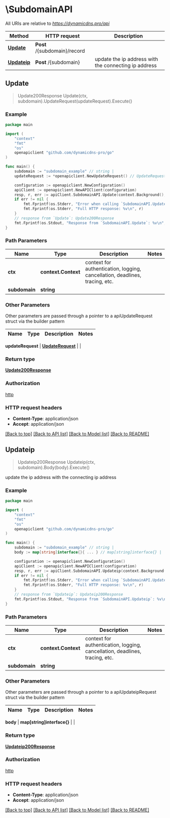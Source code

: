 # \SubdomainAPI

All URIs are relative to *https://dynamicdns.pro/api*

Method | HTTP request | Description
------------- | ------------- | -------------
[**Update**](SubdomainAPI.md#Update) | **Post** /{subdomain}/record | 
[**Updateip**](SubdomainAPI.md#Updateip) | **Post** /{subdomain} | update the ip address with the connecting ip address



## Update

> Update200Response Update(ctx, subdomain).UpdateRequest(updateRequest).Execute()



### Example

```go
package main

import (
	"context"
	"fmt"
	"os"
	openapiclient "github.com/dynamicdns-pro/go"
)

func main() {
	subdomain := "subdomain_example" // string | 
	updateRequest := *openapiclient.NewUpdateRequest() // UpdateRequest |  (optional)

	configuration := openapiclient.NewConfiguration()
	apiClient := openapiclient.NewAPIClient(configuration)
	resp, r, err := apiClient.SubdomainAPI.Update(context.Background(), subdomain).UpdateRequest(updateRequest).Execute()
	if err != nil {
		fmt.Fprintf(os.Stderr, "Error when calling `SubdomainAPI.Update``: %v\n", err)
		fmt.Fprintf(os.Stderr, "Full HTTP response: %v\n", r)
	}
	// response from `Update`: Update200Response
	fmt.Fprintf(os.Stdout, "Response from `SubdomainAPI.Update`: %v\n", resp)
}
```

### Path Parameters


Name | Type | Description  | Notes
------------- | ------------- | ------------- | -------------
**ctx** | **context.Context** | context for authentication, logging, cancellation, deadlines, tracing, etc.
**subdomain** | **string** |  | 

### Other Parameters

Other parameters are passed through a pointer to a apiUpdateRequest struct via the builder pattern


Name | Type | Description  | Notes
------------- | ------------- | ------------- | -------------

 **updateRequest** | [**UpdateRequest**](UpdateRequest.md) |  | 

### Return type

[**Update200Response**](Update200Response.md)

### Authorization

[http](../README.md#http)

### HTTP request headers

- **Content-Type**: application/json
- **Accept**: application/json

[[Back to top]](#) [[Back to API list]](../README.md#documentation-for-api-endpoints)
[[Back to Model list]](../README.md#documentation-for-models)
[[Back to README]](../README.md)


## Updateip

> Updateip200Response Updateip(ctx, subdomain).Body(body).Execute()

update the ip address with the connecting ip address

### Example

```go
package main

import (
	"context"
	"fmt"
	"os"
	openapiclient "github.com/dynamicdns-pro/go"
)

func main() {
	subdomain := "subdomain_example" // string | 
	body := map[string]interface{}{ ... } // map[string]interface{} |  (optional)

	configuration := openapiclient.NewConfiguration()
	apiClient := openapiclient.NewAPIClient(configuration)
	resp, r, err := apiClient.SubdomainAPI.Updateip(context.Background(), subdomain).Body(body).Execute()
	if err != nil {
		fmt.Fprintf(os.Stderr, "Error when calling `SubdomainAPI.Updateip``: %v\n", err)
		fmt.Fprintf(os.Stderr, "Full HTTP response: %v\n", r)
	}
	// response from `Updateip`: Updateip200Response
	fmt.Fprintf(os.Stdout, "Response from `SubdomainAPI.Updateip`: %v\n", resp)
}
```

### Path Parameters


Name | Type | Description  | Notes
------------- | ------------- | ------------- | -------------
**ctx** | **context.Context** | context for authentication, logging, cancellation, deadlines, tracing, etc.
**subdomain** | **string** |  | 

### Other Parameters

Other parameters are passed through a pointer to a apiUpdateipRequest struct via the builder pattern


Name | Type | Description  | Notes
------------- | ------------- | ------------- | -------------

 **body** | **map[string]interface{}** |  | 

### Return type

[**Updateip200Response**](Updateip200Response.md)

### Authorization

[http](../README.md#http)

### HTTP request headers

- **Content-Type**: application/json
- **Accept**: application/json

[[Back to top]](#) [[Back to API list]](../README.md#documentation-for-api-endpoints)
[[Back to Model list]](../README.md#documentation-for-models)
[[Back to README]](../README.md)


